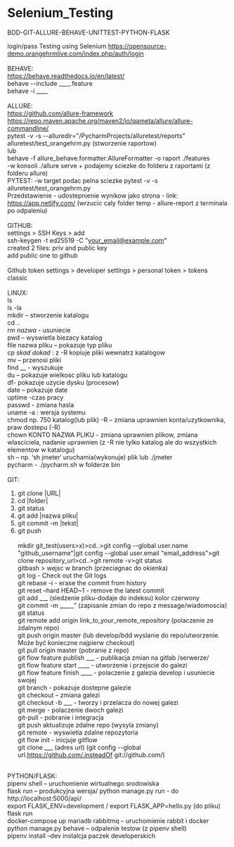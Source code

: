 # Selenium_Testing
BDD-GIT-ALLURE-BEHAVE-UNITTEST-PYTHON-FLASK


login/pass Testing using Selenium
https://opensource-demo.orangehrmlive.com/index.php/auth/login
<br>
<BR>
BEHAVE: <BR>
https://behave.readthedocs.io/en/latest/ <BR>
behave --include ____.feature <BR>
behave -i ____ <BR>
<br>
ALLURE: <BR> https://github.com/allure-framework <br>
https://repo.maven.apache.org/maven2/io/qameta/allure/allure-commandline/ 
<br>
pytest -v -s --alluredir="/PycharmProjects/alluretest/reports" alluretest/test_orangehrm.py     (stworzenie raportow) <br>
lub <br>
behave -f allure_behave.formatter:AllureFormatter -o raport ./features <br>
-w konsoli ./allure serve + podajemy sciezke do folderu z raportami  (z folderu allure)
<br>
PYTEST:
-w target podac pelna sciezke
pytest -v -s alluretest/test_orangehrm.py
<br>
Przedstawienie - udostepnienie wynikow jako strona - link:
https://app.netlify.com/    (wrzucic caly folder temp - allure-report z terminala po odpaleniu)
<br><br>
GITHUB: <BR>
settings > SSH Keys > add 
<br>
ssh-keygen -t ed25519 -C "your_email@example.com"
<br>
created 2 files: priv and public key
<br>
add public one to github
<br><br>
Github token 
settings > developer settings > personal token > tokens classic
<br><br>
LINUX: <br>
ls <br>
ls -la <br>
mkdir – stworzenie katalogu <br>
cd .. <br>
rm _nazwa_ - usuniecie <br>
pwd – wyswietla biezacy katalog <br>
file nazwa pliku – pokazuje typ pliku <br>
cp _skad_  _dokad_ : z -R kopiuje pliki wewnatrz katalogow  <br>
mv – przenosi pliki <br>
find __ - wyszukuje <br>
du – pokazuje wielkosc pliku lub katalogu <br>
df- pokazuje uzycie dysku (procesow) <br>
date – pokazuje date <br>
uptime -czas pracy <br>
passwd - zmiana hasla <br>
uname -a  : wersja systemu <br>
chmod np. 750 katalog(lub plik) -R – zmiana uprawnien konta/uzytkownika, praw dostepu (-R)  <br>
chown KONTO NAZWA PLIKU - zmiana uprawnien plikow, zmiana wlasciciela, nadanie uprawnien (z -R nie tylko katalog ale do wszystkich elementow w katalogu) <br>
sh – np. ‘sh jmeter‘  uruchamia(wykonuje) plik lub ./jmeter <br>
pycharm -  ./pycharm.sh  w folderze bin
<br><br>
GIT: <br>
1. git clone |URL| <br>
2. cd |folder| <br>
3. git status <br>
4. git add |nazwa pliku| <br>
5. git commit -m |tekst| <br>
5. git push <br> <br>
mkdir git_test(users>x)>cd..>git config --global user.name "github_username"|git config --global user.email "email_address">git clone repository_url>cd..>git remote -v>git status <br>
gitbash > wejsc w branch (przeciagnac do okienka)  <br>
git log - Check out the Git logs <br>
git rebase -i <numer commita>   - erase the commit from history <br>
git reset –hard HEAD~1  - remove the latest commit <br>
git add ___  (sledzenie pliku-dodaje do indeksu) kolor czerwony <br>
git commit -m „____”   (zapisanie zmian do repo z message/wiadomoscia) <br>
git status <br>
git remote add origin link_to_your_remote_repository (polaczenie ze zdalnym repo) <br>
git push origin master  (lub develop/bdd wyslanie do	repo/utworzenie. 					Może być konieczne najpierw checkout) <br>
git pull origin master (pobranie z repo) <br>
git flow feature publish ___  -  publikacja zmian na gitlab /serwerze/ <br>
git flow feature start ____  - utworzenie i przejscie do galezi <br>
git flow feature finish ____  -  polaczenie z galezia develop i usuniecie swojej <br>
git branch  - pokazuje dostepne galezie <br>
git checkout – zmiana galezi <br>
git checkout -b ___    - tworzy i przelacza do nowej galezi <br>
git merge  - polaczenie dwoch galezi <br>
git-pull  - pobranie i integracja <br>
git push  aktualizuje zdalne repo (wysyla zmiany) <br>
git remote  - wyswietla zdalne repozytoria <br>
git flow init  - inicjuje gitflow <br>
git clone ___ (adres url) (git config --global url.https://github.com/.insteadOf git://github.com/)<br>

<br>
PYTHON/FLASK: <br>
pipenv shell – uruchomienie wirtualnego srodowiska <br>
flask run – produkcyjna wersja/ python manage.py run  -  do http://localhost:5000/api/ <br>
export FLASK_ENV=development   /   export FLASK_APP=hello.py (do pliku)<br>
flask run <br>
docker-compose up mariadb rabbitmq – uruchomienie rabbit i docker <br>
python manage.py behave – odpalenie testow  (z pipenv shell) <br>
pipenv install –dev    instalcja paczek developerskich <br>


